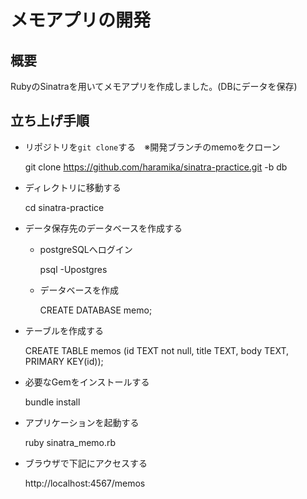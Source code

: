 # **メモアプリの開発**
## 概要
RubyのSinatraを用いてメモアプリを作成しました。(DBにデータを保存)

## 立ち上げ手順
- リポジトリを`git clone`する　※開発ブランチのmemoをクローン

    git clone https://github.com/haramika/sinatra-practice.git -b db

- ディレクトリに移動する
  
    cd sinatra-practice

- データ保存先のデータベースを作成する

  - postgreSQLへログイン

      psql -Upostgres

  - データベースを作成

      CREATE DATABASE memo;

- テーブルを作成する

    CREATE TABLE memos
    (id TEXT not null,
    title TEXT,
    body TEXT,
    PRIMARY KEY(id));

- 必要なGemをインストールする

    bundle install

- アプリケーションを起動する

    ruby sinatra_memo.rb
  
- ブラウザで下記にアクセスする

    http://localhost:4567/memos
